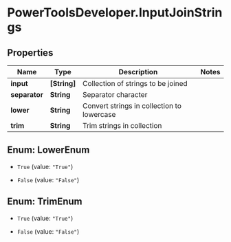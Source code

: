 # PowerToolsDeveloper.InputJoinStrings

## Properties

Name | Type | Description | Notes
------------ | ------------- | ------------- | -------------
**input** | **[String]** | Collection of strings to be joined | 
**separator** | **String** | Separator character | 
**lower** | **String** | Convert strings in collection to lowercase | 
**trim** | **String** | Trim strings in collection | 



## Enum: LowerEnum


* `True` (value: `"True"`)

* `False` (value: `"False"`)





## Enum: TrimEnum


* `True` (value: `"True"`)

* `False` (value: `"False"`)




